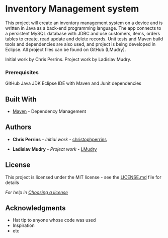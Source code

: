 # Inventory Management system 

This project will create an inventory management system on a device and is written in Java as a back-end programming language. The app connects to a persistent MySQL database with JDBC and use customers, items, orders tables to create, read update and delete records. Unit tests and Maven build tools and dependencies are also used, and project is being developed in Eclipse. All project files can be found on GitHub (LMudry). 

Initial work by Chris Perrins.
Project work by Ladislav Mudry.

### Prerequisites

GitHub
Java JDK
Eclipse IDE with Maven and Junit dependencies

## Built With

* [Maven](https://maven.apache.org/) - Dependency Management

## Authors

* **Chris Perrins** - *Initial work* - [christophperrins](https://github.com/christophperrins)

* **Ladislav Mudry** - *Project work* - [LMudry](https://github.com/LMudry)

## License

This project is licensed under the MIT license - see the [LICENSE.md](LICENSE.md) file for details 

*For help in [Choosing a license](https://choosealicense.com/)*

## Acknowledgments

* Hat tip to anyone whose code was used
* Inspiration
* etc
